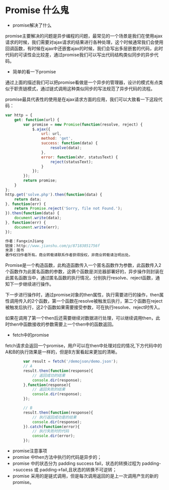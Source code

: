 # Promise 什么鬼

* promise解决了什么

promise主要解决的问题是异步编程的问题，最常见的一个场景是我们在使用ajax请求的时候，我们需要对ajax请求的结果进行各种处理，这个时候通常我们会使用回调函数，有时候在ajax中还嵌套ajax的时候，我们会写出多层嵌套的代码，此时代码的可读性会比较差，通过promise我们可以写出代码结构类似同步的异步代码。

* 简单的看一下promise

通过上面的描述我们可以把promise看做是一个异步的管理器，设计的模式有点类似于职责链模式，通过链式调用这种类似同步的写法规范了异步代码的流程。

promise最具代表性的使用是在ajax请求方面的应用，我们可以大致看一下这段代码：

```javascript
var http = {
    get: function(url) {
        var promise = new Promise(function(resolve, reject) {
            $.ajax({
                url: url,
                method: 'get',
                success: function(data) {
                    resolve(data);
                },
                error: function(xhr, statusText) {
                    reject(statusText);
                }
            });
        });
        return promise;
    }
};
http.get('solve.php').then(function(data) {
    return data;
}, function(err) {
    return Promise.reject('Sorry, file not Found.');
}).then(function(data) {
    document.write(data);
}, function(err) {
    document.write(err);
});

作者：FangxinJiang
链接：http://www.jianshu.com/p/87183851756f
來源：简书
著作权归作者所有。商业转载请联系作者获得授权，非商业转载请注明出处。
```

Promise是一个构造函数，此构造函数传入一个匿名函数作为参数，此函数传入2个函数作为此匿名函数的参数，这俩个函数是浏览器部署好的，异步操作则封装在此匿名函数当中，通过匿名函数的执行情况，分别执行resolve、reject函数，通知下一步继续进行操作。

下一步进行操作时，通过promise对象的then属性，执行需要进行的操作，then属性调用传入的2个函数，第一个函数在resolve被触发后执行，第二个函数在reject被触发后执行，这2个函数如果需要接受参数，可在执行resolve、reject时传入。

如果在调用了第一个then后还需要继续对数据进行处理，可以继续调用then，此时then中函数接收的参数需要上一个then中的函数返回。

* fetch中的promise

fetch请求会返回一个promise，用户可以在then中处理对应的情况,下方代码中的A和B的执行效果是一样的，但是B方案看起来更加的清晰。

```javascript
        var result = fetch('/demojson/demo.json');
        // A
        result.then(function(response){
            // 返回成功的结果
            console.dir(response);
        },function(response){
            // 返回失败的结果
            console.dir(response);
        });

        // B
        result.then(function(response){
            // 执行返回成功是的结果
            console.dir(response);
        }).catch(function(error){
            // 执行失败时的代码
            console.dir(error);
        });
```

* promise注意事项
* promise 中then方法中执行的代码是异步的；
* promise 中的状态分为 padding success fail，状态的转换过程为 padding-&gt;success 或 padding-&gt;fail,且状态的转换不可逆转；
* promise 采用的是链式调用，但是每次调用返回的是上一次调用产生的新的promise。


